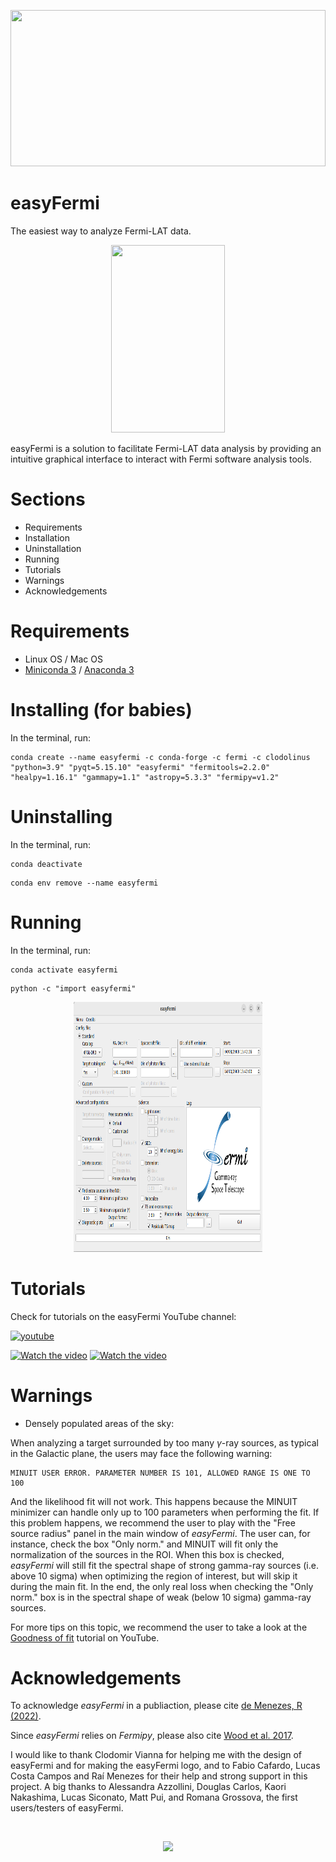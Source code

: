 <p align="left" width="100%">
 <img width="100%" height="250" src="https://github.com/clodoN1109/easyFermi/assets/104923248/d1a25a66-0fc6-4484-93fa-aaa8717f4276">
 <h1>easyFermi</h1>
</p> 



The easiest way to analyze Fermi-LAT data.
<p align="center" width="100%">
 <img width="60%" height="300" src="https://github.com/clodoN1109/easyFermi/assets/104923248/2c55876f-9983-4164-bd02-de274c9187ed">
</p> 

easyFermi is a solution to facilitate Fermi-LAT data analysis by providing an intuitive graphical interface to interact with Fermi software analysis tools.

# Sections
 - Requirements
 - Installation
 - Uninstallation
 - Running
 - Tutorials
 - Warnings
 - Acknowledgements


# Requirements

- Linux OS / Mac OS
- <a href="https://docs.conda.io/projects/miniconda/en/latest/">Miniconda 3</a> / <a href="https://conda.io/projects/conda/en/latest/user-guide/install/index.html">Anaconda 3</a>

# Installing (for babies)

In the terminal, run:
<pre><code>conda create --name easyfermi -c conda-forge -c fermi -c clodolinus "python=3.9" "pyqt=5.15.10" "easyfermi" "fermitools=2.2.0" "healpy=1.16.1" "gammapy=1.1" "astropy=5.3.3" "fermipy=v1.2"</code></pre>

# Uninstalling

In the terminal, run:
<pre><code>conda deactivate</code></pre>
<pre><code>conda env remove --name easyfermi</code></pre>

# Running

In the terminal, run:

<pre><code>conda activate easyfermi</code></pre>
<pre><code>python -c "import easyfermi"</code></pre>

<p align="center" width="100%">
 <img width="60%" height=400" src="/code/images/easyFermiWindow.png">
</p> 

# Tutorials

Check for tutorials on the easyFermi YouTube channel:

 <a href="https://www.youtube.com/channel/UCeLCfEoWasUKky6CPNN_opQ">

  ![youtube](https://img.shields.io/badge/YouTube-FF0000?style=for-the-badge&logo=youtube&logoColor=white)

 [![Watch the video](https://img.youtube.com/vi/Ny7aA9EBRUs/hqdefault.jpg)](https://youtu.be/Ny7aA9EBRUs)
 </a> [![Watch the video](https://img.youtube.com/vi/OPMOsheCId8/hqdefault.jpg)](https://youtu.be/OPMOsheCId8)
 </a>

# Warnings

- Densely populated areas of the sky:

When analyzing a target surrounded by too many $\gamma$-ray sources, as typical in the Galactic plane, the users may face the following warning:

<pre><code>MINUIT USER ERROR. PARAMETER NUMBER IS 101, ALLOWED RANGE IS ONE TO 100</code></pre>

And the likelihood fit will not work. This happens because the MINUIT minimizer can handle only up to 100 parameters when performing the fit. If this problem happens, we recommend the user to play with the "Free source radius" panel in the main window of _easyFermi_. The user can, for instance, check the box "Only norm." and MINUIT will fit only the normalization of the sources in the ROI. When this box is checked, _easyFermi_ will still fit the spectral shape of strong gamma-ray sources (i.e. above 10 sigma) when optimizing the region of interest, but will skip it during the main fit. In the end, the only real loss when checking the "Only norm." box is in the spectral shape of weak (below 10 sigma) gamma-ray sources.

For more tips on this topic, we recommend the user to take a look at the [Goodness of fit](https://www.youtube.com/watch?v=Ny7aA9EBRUs&t=4s&ab_channel=easyFermi) tutorial on YouTube.


# Acknowledgements

To acknowledge _easyFermi_ in a publiaction, please cite  [de Menezes, R (2022)](https://ui.adsabs.harvard.edu/abs/2022arXiv220611272D/abstract).

Since _easyFermi_ relies on _Fermipy_, please also cite [Wood et al. 2017](https://ui.adsabs.harvard.edu/abs/2017ICRC...35..824W/abstract).

I would like to thank Clodomir Vianna for helping me with the design of easyFermi and for making the easyFermi logo, and to Fabio Cafardo, Lucas Costa Campos and Raí Menezes for their help and strong support in this project. A big thanks to Alessandra Azzollini, Douglas Carlos, Kaori Nakashima, Lucas Siconato, Matt Pui, and Romana Grossova, the first users/testers of easyFermi.

 <br>
<p align="center" width="100%">
 <img height="200" src="https://github.com/clodoN1109/easyFermi/assets/104923248/a5fd6166-4dce-475b-92e6-78cbcbcd36af">
</p> 
